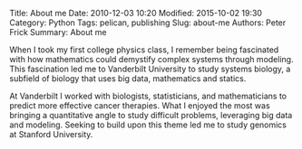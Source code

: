Title: About me
Date: 2010-12-03 10:20
Modified: 2015-10-02 19:30
Category: Python
Tags: pelican, publishing
Slug: about-me
Authors: Peter Frick
Summary: About me

When I took my first college physics class, I remember being fascinated with how mathematics could demystify complex systems through modeling. This fascination led me to Vanderbilt University to study systems biology, a subfield of biology that uses big data, mathematics and statics.

At Vanderbilt I worked with biologists, statisticians, and mathematicians to predict more effective cancer therapies. What I enjoyed the most was bringing a quantitative angle to study difficult problems, leveraging big data and modeling. Seeking to build upon this theme led me to study genomics at Stanford University.

